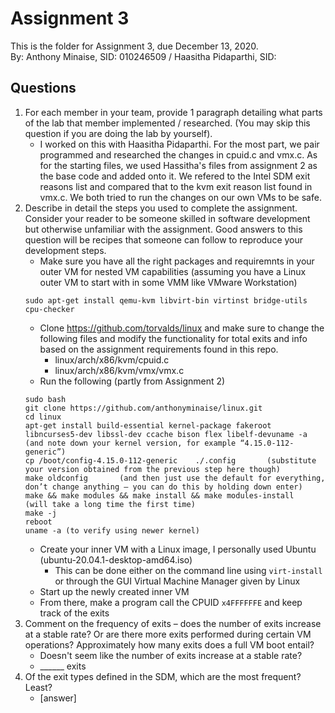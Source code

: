# Assignment 3
This is the folder for Assignment 3, due December 13, 2020.\
By: Anthony Minaise, SID: 010246509 
/ Haasitha Pidaparthi, SID: 

## Questions
1. For each member in your team, provide 1 paragraph detailing what parts of the lab that member implemented / researched. (You may skip this question if you are doing the lab by yourself).
    - I worked on this with Haasitha Pidaparthi. For the most part, we pair programmed and researched the changes in cpuid.c and vmx.c. As for the starting files, we used Hassitha's files from assignment 2 as the base code and added onto it. We refered to the Intel SDM exit reasons list and compared that to the kvm exit reason list found in vmx.c. We both tried to run the changes on our own VMs to be safe.
2. Describe in detail the steps you used to complete the assignment. Consider your reader to be someone skilled in software development but otherwise unfamiliar with the assignment. Good answers to this question will be recipes that someone can follow to reproduce your development steps.
    - Make sure you have all the right packages and requiremnts in your outer VM for nested VM capabilities (assuming you have a Linux outer VM to start with in some VMM like VMware Workstation)
    ```
    sudo apt-get install qemu-kvm libvirt-bin virtinst bridge-utils cpu-checker
    ```
    - Clone https://github.com/torvalds/linux and make sure to change the following files and modify the functionality for total exits and info based on the assignment requirements found in this repo.
        - linux/arch/x86/kvm/cpuid.c
        - linux/arch/x86/kvm/vmx/vmx.c    
    - Run the following (partly from Assignment 2)
    ```
    sudo bash
    git clone https://github.com/anthonyminaise/linux.git
    cd linux
    apt-get install build-essential kernel-package fakeroot libncurses5-dev libssl-dev ccache bison flex libelf-devuname -a       (and note down your kernel version, for example “4.15.0-112-generic”)
    cp /boot/config-4.15.0-112-generic    ./.config       (substitute your version obtained from the previous step here though)
    make oldconfig       (and then just use the default for everything, don’t change anything – you can do this by holding down enter)
    make && make modules && make install && make modules-install     (will take a long time the first time)
    make -j
    reboot
    uname -a (to verify using newer kernel)
    ```
    - Create your inner VM with a Linux image, I personally used Ubuntu (ubuntu-20.04.1-desktop-amd64.iso)
        - This can be done either on the command line using `virt-install` or through the GUI Virtual Machine Manager given by Linux
    - Start up the newly created inner VM
    - From there, make a program call the CPUID `x4FFFFFFE` and keep track of the exits
3. Comment on the frequency of exits – does the number of exits increase at a stable rate? Or are there more exits performed during certain VM operations? Approximately how many exits does a full VM boot entail?
    - Doesn't seem like the number of exits increase at a stable rate?
    - ______ exits
4. Of the exit types defined in the SDM, which are the most frequent? Least?
    - [answer]
